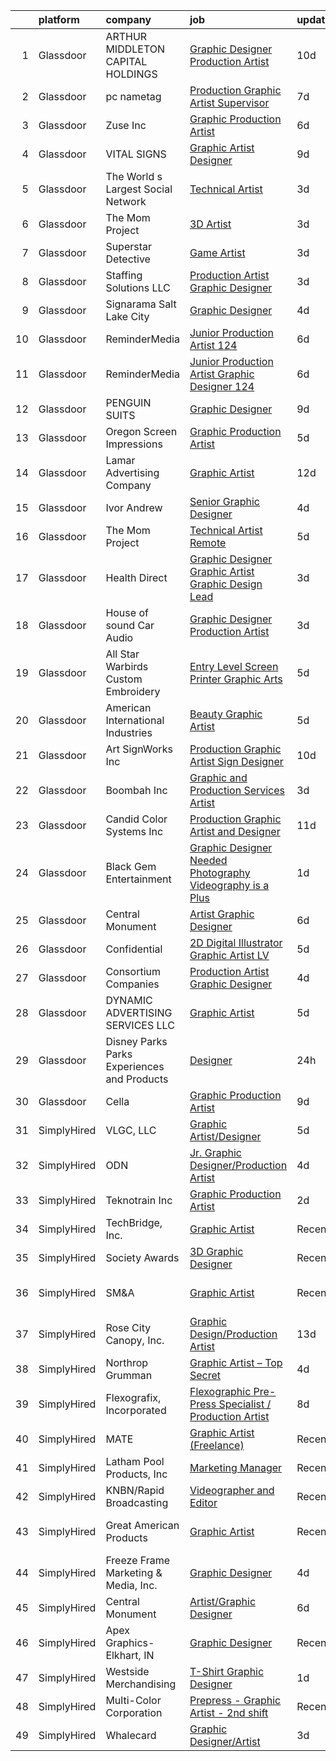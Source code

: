 

|    | platform    | company                                      | job                                                                                                                                                                                                                                                                                                                                                                                                                                                                                                                                                                                                                                                                                                                                                                                                                                                                                                                                                                                                                                                                                                                                                           | update_time   | location                   |
|---:|:------------|:---------------------------------------------|:--------------------------------------------------------------------------------------------------------------------------------------------------------------------------------------------------------------------------------------------------------------------------------------------------------------------------------------------------------------------------------------------------------------------------------------------------------------------------------------------------------------------------------------------------------------------------------------------------------------------------------------------------------------------------------------------------------------------------------------------------------------------------------------------------------------------------------------------------------------------------------------------------------------------------------------------------------------------------------------------------------------------------------------------------------------------------------------------------------------------------------------------------------------|:--------------|:---------------------------|
|  1 | Glassdoor   | ARTHUR MIDDLETON CAPITAL HOLDINGS            | [Graphic Designer Production Artist](https://www.glassdoor.com/partner/jobListing.htm?pos=106&ao=1110586&s=58&guid=000001817fe8a22cbb9832013aa032a1&src=GD_JOB_AD&t=SR&vt=w&ea=1&cs=1_56a73bc7&cb=1655708361674&jobListingId=1007929397902&cpc=320F474EFE2ECF9F&jrtk=3-0-1g5vuh8j7pkrj801-1g5vuh8k337sf000-46132b5546331dec--6NYlbfkN0BeKYWowR6xDAWSmFKekt9Rv7h8CkHORHmwM-J2IiQG6pc8j1NlXU-hATKuRhF_FFX8D9mVOubcUDoAAcwQLOVMt9L79iFrBuem-2q40ayXyUf5AjHKdzPkz4QfOCB5XS5etyzR5Gq3Tz1q8JfprQC5GWrg0F070aPD2eYzmNoo_HeiuzitQ-MLUqsBdeh5XIqSGfWnAnhnqkf8nuBJl5faH9oogAUfIV7mJPG2OdpD9Y5TF290JAR1xBgql5YVlL5A73DHoKBLsMK7t4Xsl8d6XdsZSqKX7mSRHSTMuqYHlBzLS9Lfb8RJNg8-4IpFGXxB8hyi74wiKl22-u1KoAY569uAdjFiWlAuTIsOA3ifZfA_XoJnS-51Vu-ugSR9plfXFN5EHtC0ANPJcKJvNsSdQsrjjlNZQg9-DAJgVmjkmuRnPzhcW4eQjsC5PnDjI7N-a8P9stNBbVXaTWgVQgVF9GtTD8082GFyir1lV0rfj6Mud7xtv5Q8JnyfsUShZhopxJOI0mgDIIsLrogqPS6a)                                                                                                                                                                                                                                                                 | 10d           | North Canton, OH           |
|  2 | Glassdoor   | pc nametag                                   | [Production Graphic Artist Supervisor](https://www.glassdoor.com/partner/jobListing.htm?pos=104&ao=1110586&s=58&guid=000001817fe8a22cbb9832013aa032a1&src=GD_JOB_AD&t=SR&vt=w&ea=1&cs=1_520aea39&cb=1655708361674&jobListingId=1007934080483&cpc=7C8D5D6438C602C2&jrtk=3-0-1g5vuh8j7pkrj801-1g5vuh8k337sf000-3cd3e9a88b037b71--6NYlbfkN0DFd_m-NIxEdI9JF7hdQI8W9oUdxZLpU-FyRCny2N2m2r4NgZBvXEpIcr2CBnrzprmW0Zdn6zi9equiWg2qI_xlNop71XnpmfmQy2OiqOrNJLFOhCkejpbOZ227l1VKBetLbD2vPO5u7JBKIySx15IDV5IJI18aWeg62pMYFtHzzKfE6qOtsYIFBef3ltLwrt1M3mrO9n3g6pbjiMcyturGap9gfU9jMo3RznHSpyuCT3vRFQWgvE-dm_Lj1IkrKhutR5Gs3Fqq4nA5VRnDU8jkLireyzPuOkDAm2ZdzjM8A2CNGMXlJLDnNsBGcZKkY09_VPzJ_89brUwYUs5QiEIc3XowSw8NR4Oes34tZBMHU5_mrwWmpJh0FxLRnlzJRiuzYvV-FX3ktF8G77_WGloQPp-TxwBHhrckmin_XFtX-_bj51momyNaxWrJXasVvdiMQlL3LEenEfIPM0HkJy7YolXt3ECKVlrvhIR4DIzVTLwNU2rREEz9_pvGJ96YoI56r04bqSVjJZ-SNoG2ixBT7AXjl3X5R7s%3D)                                                                                                                                                                                                                                                 | 7d            | Madison, WI                |
|  3 | Glassdoor   | Zuse Inc                                     | [Graphic Production Artist](https://www.glassdoor.com/partner/jobListing.htm?pos=119&ao=1110586&s=58&guid=000001817fe8a22cbb9832013aa032a1&src=GD_JOB_AD&t=SR&vt=w&ea=1&cs=1_8a09d359&cb=1655708361677&jobListingId=1007937048578&cpc=723ADC3DFE402989&jrtk=3-0-1g5vuh8j7pkrj801-1g5vuh8k337sf000-0b8568a07d410f4e--6NYlbfkN0CdqKUP-fRlsGqWrLePJAseM1GGd4tijHt0mx8kQV0ErQUzFHyC0r4-m11VOuI_BDqzYKMAnvvFtF7P60FMTIcrBTp5Sid_2gxOFTkGhARRi657wL31TTlcPRmcXWtGDmgHMrxhKGaSXwy7DABoEpseNU5axQhialBq774lBGR6vchPopwY8gM92qN9zbc8QwTLLWKfcuUgsZ8Yw5po-dSjSbOwoSpaoHpxFWA-Nym6qWzapfNFn7gyWOz-JumSSt4Um_fHbuImTQ-TAsks1TdCvfWFvVeao237eNVYiV5SmAAcVs8JRqpsZZ--hpBpoYU5AVQ_ctcKcQ4y3RWmLn24uEpsuc15HYnpEaI2AaUl_2THfvj47kUKXKwldOTqxBt3pysWXb166hCRaLINX0PdqbIvJBAt0EmwUtigopx6_ITJwcDlufDifLAXIFuzotSoj9ErTaZaD345TImUbxx71j9J4h7Qra_eq5VmbMzbTfIXZPRKZzYeBYh1b1IqwiQ%3D)                                                                                                                                                                                                                                                                                            | 6d            | Branford, CT               |
|  4 | Glassdoor   | VITAL SIGNS                                  | [Graphic Artist Designer](https://www.glassdoor.com/partner/jobListing.htm?pos=107&ao=1110586&s=58&guid=000001817fe8a22cbb9832013aa032a1&src=GD_JOB_AD&t=SR&vt=w&ea=1&cs=1_9a78076d&cb=1655708361674&jobListingId=1007931635733&cpc=E7268B2FBC00329E&jrtk=3-0-1g5vuh8j7pkrj801-1g5vuh8k337sf000-eb5daa6d4d45cef3--6NYlbfkN0Cy2tf1VmDRvqN4EwXAPcn-rG7zrdWAuo1UHeCwXn2_xSXsviebH3oFWzPusjVJZpI0N74tNoxKQ8TcvlKNt43a-E59-sjeZuDQb-7VQAnBR5Ueo4lpZQhyxKVRNlYRKuwH6oSKkey4Qdw2ZsIqBemrT_oxCqjcXEDUireAhPfk69Os-OBwpObWgD7SnmbbZlBoy6z6ZR58CiHSEV9kUT0wZ3LHA_9WOwRYAOTDl3IK1Bk7_ZRJ1torZO_ShX3dwIsmiMfuQdJENXHkhOA4Rtqc9ocjvxNwfjD6w5UQJZmGHO8DcZG6lgddMGmLoabHHCk_A7obmVboJX7GKqIVS-asCWa1YXBWVXujFYtPbgfEhAQF_v9Lm0AGUoAgDu8iruoarqajwNggG3r1zJ91sJG-JxFcakYtU8mYtRWWfQANlLk4J9oXxRtwjj5ceMsmecMa1C_ktHbTUWbcsBALE7KOS7gkX7UMqWScjZew-nDE04pcYSl64AANXjC2zEFTQSKc0qOQbwoh-A%3D%3D)                                                                                                                                                                                                                                                                                | 9d            | Washington, IL             |
|  5 | Glassdoor   | The World s Largest Social Network           | [Technical Artist](https://www.glassdoor.com/partner/jobListing.htm?pos=123&ao=1110586&s=58&guid=000001817fe8a22cbb9832013aa032a1&src=GD_JOB_AD&t=SR&vt=w&cs=1_3e78f2db&cb=1655708361677&jobListingId=1007945470127&cpc=FDA93C03AE7AED37&jrtk=3-0-1g5vuh8j7pkrj801-1g5vuh8k337sf000-de89b06fe75f21ae--6NYlbfkN0DSgjPPcnEdvoK3uuxfISLALE6pB1FR7YSHOr_tSg5_QGIhoz_2VqUepdcKLBLI_zTmP0Cdwc6lpraoh9XYJnd_pt7wUHPw4IIhA9oQdU_zXLzlx3tdAdRRo6J89sBMEaNcmNojZwVeEdaa_PxE2Lf-fVWDI0HmuTZAzzh_-AE30uOx7vD4Xk_oT2p-NegJ-ScevtnFzlsPigJ3rGgY9Iq-w3f5iFp8mor4HjozWMbPVi9FLqZI8F4K7WA1r7XNAFyYzJoZIZOjwVCFvz7T2rhMMkZPR32ugTjGOON_Qpl59SX6Qra6MZ49sNxd57asKfLxJRWuGGB-YVVqIaJH1yuG7g7s6LTTnjlLIMvfIU9RhGoZtQ3wTRVkPr5t4PTJ9RbVMUnIalPAxReRomtlmbk2umqkqDmqrjsA-IVQICwjyErQufnTTx9U6Dle6VI7_UmBPOADttfwwzVskVuusyJ4wNKqiWgtLyfi43An1w_82WNLRKVGcXpS6LwhlviSNgxgUpM5K6fb6yFr9_-WTijd6q_nmNMTX71tsmKoOFpBynIrPNyRJmvnp_CWUnWqAUAQjqs5Yk4l9Q%3D%3D)                                                                                                                                                                                                                            | 3d            | New York, NY               |
|  6 | Glassdoor   | The Mom Project                              | [3D Artist](https://www.glassdoor.com/partner/jobListing.htm?pos=128&ao=1110586&s=58&guid=000001817fe8a22cbb9832013aa032a1&src=GD_JOB_AD&t=SR&vt=w&cs=1_f085335c&cb=1655708361678&jobListingId=1007945278680&cpc=BCC169F53084E245&jrtk=3-0-1g5vuh8j7pkrj801-1g5vuh8k337sf000-b26c7a5e278447e6--6NYlbfkN0BDp_epf89aHDQhKpPegNJQ_ldQpEFZQsM9OcONMGxWx6pU56EKHF58QjVdAUvn2gXPgJYWXDqnl2BOuUic8tsObbMKKONXD97f4I9rdyIX3T5r40TJqoPRbj5bRWvE-fxwSVIoIDPPxq6kTUEsGaFla3pAqk-7-54zP1QLzmohGkGOJYBj6YATCabGDAVk92VUhWLxMmIF9httdeJsak-pzlanIgxZCl6vkRxBVEgpRE9T2rvfZflSdJxXDJz3SMfu41-Lot-fBo53TnKNSiuIYDihXpdVMZ2e98NX6FAt1H2pSyzynITXv2Yiy0YP8lgSvP0LojxLqwUP_PI-adHicrbLfK7qdHh0toK-g9mUo526l8g7eoZQdZkHIKqfleeaLzSrqduM6Mpk5dTPyGgw1aoRg64Tla5E9eqqkDY1bJkw2kdwE72E46gmRyn7xN-493dBEPYLsYMLJluK0BMCyIYkRCtFCgaYOWL-9VXIn2eRMcIHlmRmX6A8qSqbJFF37UPKfd3fH0OiTp8OWLsT-CZV_D3XXdNjjE5DkhINKaIIRgwbODfAjnxBGO9OJlTsUqHibqUOSQ%3D%3D)                                                                                                                                                                                                                                   | 3d            | Burlingame, CA             |
|  7 | Glassdoor   | Superstar Detective                          | [Game Artist](https://www.glassdoor.com/partner/jobListing.htm?pos=122&ao=1110586&s=58&guid=000001817fe8a22cbb9832013aa032a1&src=GD_JOB_AD&t=SR&vt=w&ea=1&cs=1_5e8a1a68&cb=1655708361677&jobListingId=1007944682585&cpc=92BEE8AC7E71C1CB&jrtk=3-0-1g5vuh8j7pkrj801-1g5vuh8k337sf000-482bf43fab29a7fc--6NYlbfkN0BKgzQyzTF1Q9mOsR1amaS-juVGLjHt5Cdom-gEF9y-xS0Vel0hhr33ZJV6nNxKkq2PmOIuS-pK8ka0fTh9wMezGRbusH4_98fNvvTIa-4QEiPbhLnSO5P7MbI20CXsqKyeeUzAbhduVriOk0kkUzdCxBLZ8Vja5evghbCNPpe6-wT2hozyejOVxxkVrvZu5cDc1ATUZjaCuHWIQzlcIwutBBvx0-5S9DZA_KUTJ0X6EVrt2aZlBw7A87Ji4LnAScgPccNSSlZvTxFJyMesMDeGPTI3hESZm8i9FOK0G9dISq2lbXawhS6AhI2zGhgek7NYW7_JNMbygqv8AJFRLoKpsK0e8DxELXt7BuxuQ1J2xiPo_1vAg73beVTmvPs5EAo2PmzyrsnuU6PBKPrXZlmwjKlgM6QpkhERalzqxYFPBHnyGGKu5SzCTdkVb0kx2JFcS8_l34gi1z8uOG5MOUkbR2Eaw8PvCRmNmUqc14gKCUsnWEwT2hUJ)                                                                                                                                                                                                                                                                                                                        | 3d            | Plano, TX                  |
|  8 | Glassdoor   | Staffing Solutions  LLC                      | [Production Artist Graphic Designer](https://www.glassdoor.com/partner/jobListing.htm?pos=130&ao=1110586&s=58&guid=000001817fe8a22cbb9832013aa032a1&src=GD_JOB_AD&t=SR&vt=w&ea=1&cs=1_9863997a&cb=1655708361678&jobListingId=1007945399054&cpc=FD1C1DA32C38CFA7&jrtk=3-0-1g5vuh8j7pkrj801-1g5vuh8k337sf000-7c8b6689af7a62a6--6NYlbfkN0DiIOiP5nNISKLlZG5ULzfowr_R1OMhYBMNGJ1Lem3z8AQbHHlyXZkRKpnXhd53GxI7oE5MhVTWxAtURTQKPRY3NPz0WBTVTzf2LtP5QEao1o8DOwn6bzbQR19fp4iBrJw326o6Vpq77lhhdXBEUrIQpkNcAU7iH3uU0k8roo-BlRpAAwgFKkmqvF30R8fax8P_7k4eFQ6GnB5qHyLcQR9SmgA8kgmnvkMx8xntk5iPtn8jre42lUSnmehR6q5sDpUbkV8qkcGxGi94MtUdXI8J1TwKJ7HDKK8Qn7L3x_8jdrV9rkWfFO6IAI4Ch-4SVV-xp5H8wkFsOSdnaYQCD-mj_7TRCu_K9nE_lOxzYWCkPNhbraMvFxdgd-C6XmlRLP3JBRTMamTmz49VUpWHDH6f7LulJxYi3I9P3sKsRSfgpUw28m_NzVi-sVR6PKpS_VPn8Rj4shhHSXw-4nEFtzUAY6IxHBfAj0ZDxLMkWR0ISlQNhZeU0lN3rPhv7RyV9ZGNOx0tj1-WmA%3D%3D)                                                                                                                                                                                                                                                                     | 3d            | Portland, OR               |
|  9 | Glassdoor   | Signarama Salt Lake City                     | [Graphic Designer](https://www.glassdoor.com/partner/jobListing.htm?pos=115&ao=1110586&s=58&guid=000001817fe8a22cbb9832013aa032a1&src=GD_JOB_AD&t=SR&vt=w&ea=1&cs=1_d002a95d&cb=1655708361676&jobListingId=1007943003103&cpc=76BDADE3D6D9A820&jrtk=3-0-1g5vuh8j7pkrj801-1g5vuh8k337sf000-19706481237924a5--6NYlbfkN0Dx3r3E47sSe5bB3PIy1uzBZvlB7xy2NhfhZMlxQTsxrM9CNnVPR6P6JtBXNbjAjFcYmjflaaTuXWU3zqWuRh0bCTJWlJCYtS_oOOWTHzVtF6rzIX5w7GBlSlNv4s9oRYso8VcMP6C-dDzsVbHpDU0sEBxZeOAYAr-sRdSLbuQ13jjOAjyDjwAw1e5pExvFdZ1yFhaRJ4cttTMXWzpi2H8XNZLVzKp6AkwJa8AszbHjIBAzzdre4o-IOSNHWS4SRRPcsS61hF8Pu99l8WJkzGcR1MOS0R9j2H7X7IMHY-snhzDGHynTTPWATSRn7YbWjzV7QmKGoy9BJQVqzA-b7Dej4doqNqGpjKXMVvafWrl6EBf9UUj6TQrtQtcvJDBfnOXCO-xJ4L2VzXxeIUVXZiUSYWe9WOwJxBZJayII9qXqNqJErOE0hqrLwVfz7e_ervRkZFlWvk4SaXu-5bJGCepeucpXsPB6cNPvEk9GPE27HL3XwPIqWCAzHT11jMZf5ok%3D)                                                                                                                                                                                                                                                                                                     | 4d            | Salt Lake City, UT         |
| 10 | Glassdoor   | ReminderMedia                                | [Junior Production Artist  124 ](https://www.glassdoor.com/partner/jobListing.htm?pos=117&ao=1110586&s=58&guid=000001817fe8a22cbb9832013aa032a1&src=GD_JOB_AD&t=SR&vt=w&ea=1&cs=1_849ba23e&cb=1655708361676&jobListingId=1007936492403&cpc=8795CF9063CD573D&jrtk=3-0-1g5vuh8j7pkrj801-1g5vuh8k337sf000-0012b5df7ed39bb4--6NYlbfkN0BV5xWQvMmIkgUcdRWb7iWRWS4LnwJ0A4ASNg0KGqrukA_POA8ifgoOj7ZHGRdIKnJM5Akv8CTLuQIrRum06uBKlswjOhqa1c9mJzw4LzOSa1r3S1cpGSoDc_WHDcdroqlUswBvzgJJdOMnoId9cEiUbaOfePBgbKLeo8_QViJWtR5p8DB5owR2sxbo8BRg0iBAgYQc_k1lr9Outbam8tn70kwEa3vj7gQmVRwXi5mH8IlZl7h-SZdy6W0E0YHpP0efIyBi2jWu1CljT3seM95whIwhdcWF6a6_XLXkQtE37p_M708rTi8y4mOfjkwk2edfeCvXYYREDMcw08LyqsYBddFVhJiBdHf8G5NVlGUe4N02xPhjlOtOXcqdhX_VwuUvN20iKoyZDnJToi44jpnsRRhMYCqXK78apleaoyg4rWhZ15joabKHL34gn2nxk9Nz2J26PDDG4IsAlNL6251KSe6QV21noRYzx5Y7uR1__ymwiJd_aLqPJQ-7xYHLSpLjBIdczdpI1Q%3D%3D)                                                                                                                                                                                                                                                                         | 6d            | Atlanta, GA                |
| 11 | Glassdoor   | ReminderMedia                                | [Junior Production Artist Graphic Designer  124 ](https://www.glassdoor.com/partner/jobListing.htm?pos=120&ao=1110586&s=58&guid=000001817fe8a22cbb9832013aa032a1&src=GD_JOB_AD&t=SR&vt=w&ea=1&cs=1_377880e9&cb=1655708361677&jobListingId=1007936492396&cpc=8795CF9063CD573D&jrtk=3-0-1g5vuh8j7pkrj801-1g5vuh8k337sf000-569d684d66484897--6NYlbfkN0BV5xWQvMmIkgUcdRWb7iWRWS4LnwJ0A4ASNg0KGqrukA_POA8ifgoOj7ZHGRdIKnJM5Akv8CTLubbgm39frLjI6SW68wxRZ1sDCXhijtVGwGl9pRDfP47KOcAfa8RcWKCvRIKgRXTu8xs--URbPDi6al_OYfeBVj0B8e5CxHkjLpKmqZb1ZIUPCfsKVGg8okDoYbUaZPJorWy1yLjVCTyKE0KzY11gDuOPzLffwEMLexJJzWpYxxJccBlmC3LRbtjT4dCGD6CmLhKxdVUVNHMqMjBd9t9fQ4T7xFdtRs837Za0UcIW0w0ZBgR0yBp0dIyLBk6E6RzZr4i60KOI-6G06EAkwQe_F0-i1kCcVRqjekMnuCAuT9h1vv1oTKKekaX-XBPDvhnRlYf0kopT51aKIRHwTIQAehS_eTcK9B4DAmhMQ87LBk-R1n-5pI0yAj12l7PIeVFCY4LrBZ-338gh8WbRC0QNOQqlUIGtjBoXYVbdx3kl_1TaRpjrAXeRlDS04ZaMPCNqNJtevoJPhFZfLVLZOeInqDc%3D)                                                                                                                                                                                                                                      | 6d            | Dallas, TX                 |
| 12 | Glassdoor   | PENGUIN SUITS                                | [Graphic Designer](https://www.glassdoor.com/partner/jobListing.htm?pos=102&ao=1110586&s=58&guid=000001817fe8a22cbb9832013aa032a1&src=GD_JOB_AD&t=SR&vt=w&ea=1&cs=1_c2b59d75&cb=1655708361674&jobListingId=1007931703718&cpc=095C948B3E31332A&jrtk=3-0-1g5vuh8j7pkrj801-1g5vuh8k337sf000-295706155d071add--6NYlbfkN0CB1tmP7rfbaHtYFmPjg1Xv8BJr6DUbyz0HQmM4H563AjxRjcRiypFG5eHhX0ZPISiHZ9rKFkU_R2012U8F7zarl_g7acRfIj56dqTCgc3rf1xYelSwyDUG7Zu9xpDhlNiONg5rSR_UbOtom-D-1D9vou1FBjNO27Fp_vy5yBZrbTZxP9s40emroRXN3AY1ehfgyvV7633CSQY0GufhFZuMLGPw59CnwDPjV6jawUb5YlIZplIxPLFrPc-nHHeLwLlieWNiCZ681oa-OnEI226nbXorxDagR1XWhqKF8lfd6HYeJ6Fthq_1Kecbnp84EPOuKT8QpxazRCe9KoFjh1DnF_ukW0sVhT7wy6ffTHrdBkZ4I1BN3vUwx_lXJVZajX14M9H33kfQcOBbdTsmr5FugaHQNOkwJwmwJUjddVM5CBJfco5B_8S189qKuhioAPXHAoRbIAfsLH1EF4eH7Q4EQghnVY7KafD0fbzy3fjP-_h4kspjFvu8Bz340PTqe0k%3D)                                                                                                                                                                                                                                                                                                     | 9d            | Boerne, TX                 |
| 13 | Glassdoor   | Oregon Screen Impressions                    | [Graphic Production Artist](https://www.glassdoor.com/partner/jobListing.htm?pos=110&ao=1110586&s=58&guid=000001817fe8a22cbb9832013aa032a1&src=GD_JOB_AD&t=SR&vt=w&ea=1&cs=1_018c5417&cb=1655708361676&jobListingId=1007940214065&cpc=1D891ED3EFC3904E&jrtk=3-0-1g5vuh8j7pkrj801-1g5vuh8k337sf000-830fc6857c9d088c--6NYlbfkN0ATuzukLZvOA7Cxi5gGVTPK8s05ijijAIGQnHXs5Od0X1KBO5MWm9Dwl1UJBbBoVIOq6oCGcbUVRsDkCst2TvpilljQe7F6sa9cDbSh8poFO79uMvKzwzw68I3XCGSYmzV10oKzOHWSth_DEU7Ke55MVV0l7t3VXkd0gbOVpxpheKIhN8tr1O38ghwdR3HE28cvecfUHrkJhsC5EtXmeH975_wWblbHgIeRc3r7jl_M_kl2iGro0g3Azi6cPOKk3F6ZVZx7m-Z3tSNEZ418ed9bqvD2MzuHbWphxHJbVudi6UCdQJXp-hIfHivo5n0-OWmDjPntiTtMXdBjif3GSUPiE706AmtB6Yz5hw0fzH61IHGZG6eV11ZhXgpmmYZtg3yp0ezWd4QAMe9NIx_SwVr8oOtMSdDRH-jGIKRR8PA-_kiDX_Pn7f7nDO757F1rwxjmZPS5sew3G4HQf-R6YxMRjqxawixeM9DZ7TxbMFA-3HlgZg1yGlqIv5ejw2j3uZgXfvSCc7wHWQ%3D%3D)                                                                                                                                                                                                                                                                              | 5d            | Portland, OR               |
| 14 | Glassdoor   | Lamar Advertising Company                    | [Graphic Artist](https://www.glassdoor.com/partner/jobListing.htm?pos=113&ao=1110586&s=58&guid=000001817fe8a22cbb9832013aa032a1&src=GD_JOB_AD&t=SR&vt=w&cs=1_2241e687&cb=1655708361676&jobListingId=1007924659233&cpc=AC285F3A3ECA6BB0&jrtk=3-0-1g5vuh8j7pkrj801-1g5vuh8k337sf000-44c66324984db442--6NYlbfkN0AlSEHhhY1yHAA5lOBSEN9GLwz5jqd79F1Icsf8vBaraa97zJZ7RHCBUyaTjEkg08GOOd8pd2vQ0pvX85HbOWBOUxIBFp5JYdQcTQ9leSjeBdnGoTq6B8tdxFf79CvGi5Bh2MeHDSKuEOl7OCg4xXK5fm_kM9T0flvxHTwLz3VZEv8i8d4vPbqyJSaAe6mPu0G_uGKck5DMEDUc6HNe0D1ypjNUFtjP9s8Yqp-6lvUK6NdVe7GvsJ0AK7ur6rBFC5S71klbuaLEVBaB3o2J3Sca-dsmLzzycGdvnJSeLaut88fndtFuki9Gh4-9U5z7ljeI8jkFsuVyrrWQM251RtulgVA2XygSPT9Ol-hqmtsaRAvX8PY3MsvFzlsRPLxdNgcswJnsNte76lyI-y2MjuImlP4-WKB2vM6mGLV11HhiWMasCUQey0ApevKNk1W0Ey2rqBofF5x0m9uVGaZEBGpedwB5PvbPCLskJVjEerWxaEp8zAbDvONLbzaQIxAg969VraqtHltwBJmETLeXrvWYPyHIGfUvCZ9BWNFOIOgSxdPA0eaEsK1iByo5USECF3-cMZXic8lLG361yvoUA1BQQcuUx27DpTg__SORtWmz0BNV2qnjnHCAn1mQ--8fx3qL_qVHdXfIKh1nnkJy2jokytnxa3w9xYmEnpkLssAJVaDEK6t58Bfjbj-6z8qIb0mzCJZyJUEFl2srtBEmmyv0iaZ1ZR7Rjcc%3D)                                                                            | 12d           | Baton Rouge, LA            |
| 15 | Glassdoor   | Ivor Andrew                                  | [Senior Graphic Designer](https://www.glassdoor.com/partner/jobListing.htm?pos=111&ao=1110586&s=58&guid=000001817fe8a22cbb9832013aa032a1&src=GD_JOB_AD&t=SR&vt=w&ea=1&cs=1_d4d4235b&cb=1655708361676&jobListingId=1007942290238&cpc=33AFB7EF5A21FBC5&jrtk=3-0-1g5vuh8j7pkrj801-1g5vuh8k337sf000-887689adf52fe82a--6NYlbfkN0Cd5ZvLdai7cR0fypH5_WiGezUQesq24dbKuF0ly35ya-DdLtg6_ErMht8dQGTtTAhajMJVVO_LBOtdHuUD-AN8Rfen7NO-pn-G6do0ZgH8a_901_So75q8MisAbTzOvlsucHHs-GKgsKQ6LQnXqJ26zsJ8zkgvbA1c2z7iFNyUswCbV27VZAVMa-vtZ1PkKNqL1MuKf4oKN8DVI-tkFaXk-Jylea1pO1X45Y6UJwgZbXXL0gOMW10lIad20GNSEMbqub2iTyP5gg0EWkzVgC6MFz2KZDo9v3mBkbdXrdEv5CpBW5MkZBhImuQ5ne9ubPYvsqieD4Fi21chzQPZ7RdhYC_7YSjQTIEX-JIRkCo4oGT3yLNkx6FHXYSzjtLxArNP8HWwYryTIGoEHP43TxSFk7DgR7QYKxX6JaNhql70FR6D9AhB-zMToSurWIIJzqBeduc5tOLckF0ejBskPC8sbF8z5UqgpmBjKi5ggtldZLbVnAVJ0mP8enzzdGNVss7qsa28gQDgRA%3D%3D)                                                                                                                                                                                                                                                                                | 4d            | Wheaton, IL                |
| 16 | Glassdoor   | The Mom Project                              | [Technical Artist  Remote ](https://www.glassdoor.com/partner/jobListing.htm?pos=124&ao=1110586&s=58&guid=000001817fe8a22cbb9832013aa032a1&src=GD_JOB_AD&t=SR&vt=w&cs=1_edaa4360&cb=1655708361677&jobListingId=1007939939925&cpc=C63BD00756FD6F58&jrtk=3-0-1g5vuh8j7pkrj801-1g5vuh8k337sf000-264f9011810ab4a3--6NYlbfkN0BDp_epf89aHDQhKpPegNJQ_ldQpEFZQsM9OcONMGxWx6pU56EKHF58QjVdAUvn2gX31HUntCyLUwzir2_2qLQKiwc4zqgc0EcGzWlJtEFabSJje5p3zQNcGS6mmu-hK71c0amOsooqt9D74xqUp2Fe1oOyI1RWtfFw9BBSi2GEBaE6UlKZT1OWJEzUiWGsGr4kReJqzJKlGi9KpO92DrBst2mthYc-W4Yjm5PrQYwZW46hMIpvFO4_h879SNtfG6vcXiKJ47i22JKKcLBlaaoV-5VsPkXzTMjmWQG1eZ4rvQP_6SjPiHO9SYiH0A3D4IeHFptOaKmR37Bd4EDYFf16IpIoM1mNLzZ-NtXGDpCc64hxLZPopDRnqFlb0Bp-w6ck4icunyeTXelP7-ML8EIpyTzKc_t9X1VcK5-IcU2lQA4YdHPOYd12mMBbJZ0pHkfTw_KQTsTT2yFv9sjzDTZ0xKRFz4Q_m7NhcPbWwGowlxRGaue9IMISXlZ0QR8cuEDN-OfHXhwygEglRLqJirPeiTfYnt_Zoe9ZPq72zKgC4t-klUVm0Zrfxn_QSVualH2WS1CCVEMhJA%3D%3D)                                                                                                                                                                                                                   | 5d            | Bell, CA                   |
| 17 | Glassdoor   | Health Direct                                | [Graphic Designer   Graphic Artist   Graphic Design Lead](https://www.glassdoor.com/partner/jobListing.htm?pos=121&ao=1110586&s=58&guid=000001817fe8a22cbb9832013aa032a1&src=GD_JOB_AD&t=SR&vt=w&ea=1&cs=1_13183e76&cb=1655708361677&jobListingId=1007944878360&cpc=036CEF58F9688075&jrtk=3-0-1g5vuh8j7pkrj801-1g5vuh8k337sf000-d27ebf69fdeb7720--6NYlbfkN0B5WMGpYivpCySX_CEk09V-PgENLYpWnd85g7YZiaO8UFs8DyxaSnqivcIxVQ0xQBi18OTUQcPfEWutgAKQmC_8KExLzevGt_yoEZHnXneBlyW92GRrOBal_spdto7oGslvkvceU3SFRaTg41g7UE6dXyK57GvcHXJ4XA3y9mtrFHZhoGIn3K3qy1OJDLVOkTaZQNh-sAq_yrKcQveZPr-vjGi3TGOgmVhCW5FsIDoRbZPtI4HTGiWz73rE4g8Jb1ri2VFeHv9s_Niw5fLfYi1rVSPteF1oTPbkNifVbOrplyFYp7LRVUKF4NGfG8c5_2RreCzpuAWEjHi3EbW2MEQKzFTgBwKyBhku7gkSOi0VRulU27HIqHcjbSjodVQDrN_HQuzx-EAh7tW7_ET6ZjelVeQ2RGrz3va4HoChHrqyYBNVQyOkr0lB0gCyvWd2TJE5BIRiu8fWFvILo2SbUhzKcsHaDwe00ufTuKXNhoFv9iEPmdMwAiU1gO3WXh7NVEFaOiwh0ciQE6C1pbDBREa--17sVjnU6JKRxp24Br-AOg%3D%3D)                                                                                                                                                                                                                | 3d            | Allentown, PA              |
| 18 | Glassdoor   | House of sound Car Audio                     | [Graphic Designer Production Artist](https://www.glassdoor.com/partner/jobListing.htm?pos=109&ao=1110586&s=58&guid=000001817fe8a22cbb9832013aa032a1&src=GD_JOB_AD&t=SR&vt=w&ea=1&cs=1_08fa179c&cb=1655708361675&jobListingId=1007945365513&cpc=663B5FE45D73772E&jrtk=3-0-1g5vuh8j7pkrj801-1g5vuh8k337sf000-f53c92ecf7321bcd--6NYlbfkN0CzcDFs8cjNZITHzPaspPYUdxCTppyanGLeq-qEeiOFH5LHG5fJtyY_Z60xetXUmzhFSJq9XRukMQ2MlirTA0TYfbYRVr6yhAnm9BP_UmcLUD8cIFgeT__W1_n6p8KBJmE1hC36HuCzelT27DL3aDvpuKyr2yWrWUEBOMVIfKzbFFpTxH8dl5--DGKKqEf4d8D7_W9IY2M8WK6ji-YKRe0fwJpIKdSRcnPfRHAXlsZyfADsf8nniQxPn9VbvfzxuFP0P3HzNAQLmr-8XWH0wttNeBP-msCQDEnuIj2t5jPti3MdJoAHQHEOIe8f1EzrOtEkELQbG_MqHAU3LadgCfyzL-U5KBBSCmpVoaCwolRe8tA_6kGs6hF6OlFROnA00qHBICeAWMM4fyaVSaCtHDlh3jCwV1tEY4B55mBcLJxHq7whAvtmBayIT6ze45vPgcK12vTyUmvvApyNRoUMexpFBgNe2-dmaOUW8ydr2z1Z2tWzP5WaJD_Bk3a2bhtrgc4JdJBC8kTUIw%3D%3D)                                                                                                                                                                                                                                                                     | 3d            | Phoenix, AZ                |
| 19 | Glassdoor   | All Star Warbirds Custom Embroidery          | [Entry Level Screen Printer Graphic Arts](https://www.glassdoor.com/partner/jobListing.htm?pos=114&ao=1110586&s=58&guid=000001817fe8a22cbb9832013aa032a1&src=GD_JOB_AD&t=SR&vt=w&ea=1&cs=1_73494af0&cb=1655708361676&jobListingId=1007939203046&cpc=D24EE3D704DEE7AC&jrtk=3-0-1g5vuh8j7pkrj801-1g5vuh8k337sf000-3fb72d3c16f1c0f8--6NYlbfkN0DdNONLqhA8z6QrX6vw37qu8cGScUjPKwqVQr3YAsb4-4WTJI3A_wgZXd1grDrv9IwrNlD1zGlEWs0rjVfjQa-qdWc1a67WkR_Gg2AvWZ6XZ1URl100-OUa7EcggSLjj6ITpv5d5BuyEJ84ROBdW015tNtCEoER1btk_Gmq3ZYhrp6xnHbvfjk83IYjH8FBKaUAIPARNtxepaKvxpmBl0STh9mumiLm_VGhatdYZjsyFmrYkQJ3I9lFu-Nxy_Ou58WjC3kdvU1-6h0Tamr93SnFKTwXH5fnz2WJtXQ-Vb3JptDCYakHBgpxUedfiZ7LyzllI460ItnjT0lxpo4A3c3_Trsr8U1MOTm-OWEvzYFoPDpgmn169rFuZs3dkyH-Ak0rSYQhVDO6nraVzq4vrpbPGgWZcZFcMJioJd2MgcpKeljUP5djBG4hGi7vtz-e8iT51-A4h87dDY2Oms6iSLflAVpPbfXnuGDpk8PeypocTsbQ9j0Wqvc4am_aj9IvTU3FywcHFa9ik2DPbqpySrXJ8_U8M3JWPTU%3D)                                                                                                                                                                                                                                              | 5d            | Princeton, MN              |
| 20 | Glassdoor   | American International Industries            | [Beauty Graphic Artist](https://www.glassdoor.com/partner/jobListing.htm?pos=108&ao=1110586&s=58&guid=000001817fe8a22cbb9832013aa032a1&src=GD_JOB_AD&t=SR&vt=w&ea=1&cs=1_c222c5f2&cb=1655708361675&jobListingId=1007939748868&cpc=64DC0C913FDBAADD&jrtk=3-0-1g5vuh8j7pkrj801-1g5vuh8k337sf000-82d3e9b69087d9e6--6NYlbfkN0CA4lzSADml1fCOcn9KQaJb6CAt41LZ-sJvErFICtx4dd-aACNVPA2u6DVI7pVvOcwNbt8OkKTwoueBNchQuNTvR7QwySPnFmfeuiSKMzOhg9p3zRu5lP8z-_IBC5tCZO8xs2K3_AnrhtjubXxleG2gm-OrdHGfnorqYcbKJCWSnYpQpSX_jXrJVj2pd4Nz5ojl2C-LPeemBMLGhGFspCQsLxBax23j657RT5ZwBOb5WuhgRO2uz92K2zINBl3bNZNa0lOXIGV259oTKRUkmk8fedOtFtYZbU5-hyNK-jXP4VSyT_VtFfoRggt0wUrpo42CfbcvELQBNsLTh_4AYE5fEI3O-nXJ6_Z9ahzRSif1TzLdeHRMpxL1KOE40EzSsjuhdneahP9ewYwGQvbeb5pluMBU0NeIwgA8V2EFfKI2RY0Ls5mYD-h5MEOKS8El31PfTwx7Iwjd1Tvxf6um8wTpsY79p4fsJyLZ-QYoqkUjsXXc0VrQxa6-axa94TDFEZ0jmyLMaBZjtc0hDgFc2Zrq)                                                                                                                                                                                                                                                                              | 5d            | Los Angeles, CA            |
| 21 | Glassdoor   | Art SignWorks  Inc                           | [Production Graphic Artist   Sign Designer](https://www.glassdoor.com/partner/jobListing.htm?pos=127&ao=1110586&s=58&guid=000001817fe8a22cbb9832013aa032a1&src=GD_JOB_AD&t=SR&vt=w&ea=1&cs=1_115c15d2&cb=1655708361678&jobListingId=1007929169706&cpc=C891152315FA1AD8&jrtk=3-0-1g5vuh8j7pkrj801-1g5vuh8k337sf000-e202145e076185ad--6NYlbfkN0AzmGqbHFMXA3onRx5_VNejYs3xAyWBKLNMrF3tCxJHb5nRTkBL3goDGu_9vXBsugo-XOv3_3xu_V2_CS_Nfsq7iP5PIKioALeK-hM0zoIzD8SfPL4cQQ-Idcm70KBXhxyJOrjQZH9MkeadTt0n8a7ceqqd_yrgHpLMSCboDdbO9gF0xQ4V9rw5UCabeY5A9wjrnN-Id8wYXxZPYf7MR8aFKfJuElErO4PubXETvMNA7e58crvEW9S_JqvKWi0WIN3sUBWKYCcOn4R6Ngxaf_oPoHbPdS5fkAVBRSwv-e0v6Y1u-JPSacQlVQehTxrwKDiF8Qnm3gl2ELChzv_pWXM-tMJ7MHfmJOUHu2e1w67ArkfVGNtwh9dBv3sCXTEUYwqcGKPtpZJ_EuOsdrmEK85D3FvwK7RXzScL1J0DMuVQRtN5lJdV_1Efqe4lbS2xllD_O88typYTqAQWbQPqdF47QpRxrlUiCQi2ZOAugTZ-I-HsMuvgXUW_6_ZvuRG9cVBPt-kVEfWsbh0VanMOUPqq)                                                                                                                                                                                                                                                          | 10d           | Perris, CA                 |
| 22 | Glassdoor   | Boombah Inc                                  | [Graphic and Production Services Artist](https://www.glassdoor.com/partner/jobListing.htm?pos=105&ao=1110586&s=58&guid=000001817fe8a22cbb9832013aa032a1&src=GD_JOB_AD&t=SR&vt=w&ea=1&cs=1_23a93cf0&cb=1655708361674&jobListingId=1007944616728&cpc=FD68938D22ED3258&jrtk=3-0-1g5vuh8j7pkrj801-1g5vuh8k337sf000-56833c0259884308--6NYlbfkN0DJNLXyEufzrLCsB8lPQojKdWCr81fqwHa7KLr3m6OgMurzeEHMPoDe24HG5-gAgf2xa39yPDRhT4m2J93iDUlSWSZ66DwoOZeHxGjCimDGgMRokuGmdpTU4e_7ArilCwvPyHsbLl4_QTYf34Yu9d9JRhooci7LxjBBWI3yskrKJX08BwYgyo4GEAzD5QazB9taLODvgoUtgY_FI_20JJa6qEFyA9fTC7-As9QSblKserLW5DU0EHILBbGolFzA_wKb53YEJxZ-X6HNjbNYjmgowqc_N2JY_wmHhFwmDsXFGpLCPTXoZsXaXJhaATXnQoe1k8oqCpoFf6w4l_XnHdMF2O_J68Vjij2m33ayJaQ4sf0v4YBQ-YPkRZB0TGenJrxAtW352DvoDey0S2uDEZJ0chiEEBIi0Rlpze09hdSne_tTC01diUfE8zHIU6Akd8IVVu77EpwAoZ982CEDcmDj7FbFpBa4Nk1bpCb7eaXhIazj54GV4jQvS3UQ24Ke1FXJyzzKIqgJYA%3D%3D)                                                                                                                                                                                                                                                                 | 3d            | Yorkville, IL              |
| 23 | Glassdoor   | Candid Color Systems  Inc                    | [Production Graphic Artist and Designer](https://www.glassdoor.com/partner/jobListing.htm?pos=101&ao=1110586&s=58&guid=000001817fe8a22cbb9832013aa032a1&src=GD_JOB_AD&t=SR&vt=w&ea=1&cs=1_fe741f91&cb=1655708361674&jobListingId=1007925921140&cpc=2EAA0AECA95FC57E&jrtk=3-0-1g5vuh8j7pkrj801-1g5vuh8k337sf000-eebb44c6a6ad39f8--6NYlbfkN0AS3oPsAAmCngCu4U51_2RxXyfS7TdWOFtWPOafNW52I29jAwwM9Lp-b3skFPwsjQsXxlUVhbnWmWebBisx7YAM3FrMfHuBjG7j_uAZNJg1Huo9gf7eVR_bWue0TQEU3EJU-JQgk-Yw5eAo4n3MKRXpZq1h-0LY6SF_ROLEAMBh8q3kWRLcfDpvHu8usghi9zRUqu0pt82apAI1378gNjoITY3s2aB_QEYOO-YrAanB3jSQcfUkpeibJ8UqNNNbBuZQe09mLUViiapOCsCZcM7bN_KAZaMO5910JKGcqZqrDQ2_DC32Fy1hnfqT4MampI8SqxZwTGqL5kADl1qQ1FULRxERYkraFhYSvBFmthEC97iPZqoB4DHDauC73NN1Bks3RyJuBm9fchov5G-l9dBrRVKXc2TJapQcwK214j5H6woEkIV2CEd-Mk38IRCZG9rNy0izdioQ3cVGrDLU5VXWLFZ-CXplLsCkJRuxsnAkhRwdieN5LtRgsu8VbFTTwQHToEXKiKvjI3FM_lI7NnpVJ7-TpZldP50%3D)                                                                                                                                                                                                                                               | 11d           | Oklahoma City, OK          |
| 24 | Glassdoor   | Black Gem Entertainment                      | [Graphic Designer Needed  Photography   Videography is a Plus ](https://www.glassdoor.com/partner/jobListing.htm?pos=116&ao=1110586&s=58&guid=000001817fe8a22cbb9832013aa032a1&src=GD_JOB_AD&t=SR&vt=w&ea=1&cs=1_8c9eff0a&cb=1655708361676&jobListingId=1007948952150&cpc=020BE1DDE5A95971&jrtk=3-0-1g5vuh8j7pkrj801-1g5vuh8k337sf000-6dd80e5c23ad509b--6NYlbfkN0BTy4Vq3kUv-8E8fBOrhZt-7WJQYqv7u2ur6JnxlE7nq8o-KOwVTrpWhbXu6xinXt6XahAcgp5ZIuk-yrWt_TKUF1khFfFQRZXB6rWQDkupAdzvJYTYHn297T3xJHhiV2OTyJJONzl9ypKJCGSc7NIfZGM50ZgVjwFU3Syu7VAeUICIOEuqa3Gkoo1gFu9NLSJruGeF50YvN-FJFz5qJcH0jBvfCnxWrYOWWB5l2dLAh49FvHnIff-k_wjVzYGlBINFLBxWbCsRelv3uUbKdfkAH1v9MsXv5ortsuEG8d081VNE-4m2HEqsw-7jsMjwomoitFk5zBNhOpUdqsYqe-s6bpLHYVeKQHbFTl3rMNzVSAXGM_R7y65NvEYhhW8EZCrhb8KI7ylunYTjC0bFJW5HpS4JWcTwapb4CvoOIZCNWQEaeyTnrE_eyW2uBEDTvYOgHd15UGHqAFcBeSb0mGdg-TnOMoYlndCca-ORE5oQwaPQ7sg4VGj_MoBIb9bXVmENTKKqAfGhLg%3D%3D)                                                                                                                                                                                                                                          | 1d            | Augusta, GA                |
| 25 | Glassdoor   | Central Monument                             | [Artist Graphic Designer](https://www.glassdoor.com/partner/jobListing.htm?pos=103&ao=1110586&s=58&guid=000001817fe8a22cbb9832013aa032a1&src=GD_JOB_AD&t=SR&vt=w&ea=1&cs=1_9021faa2&cb=1655708361674&jobListingId=1007936107765&cpc=8D2B7435C06A1689&jrtk=3-0-1g5vuh8j7pkrj801-1g5vuh8k337sf000-5da20da16aa74c3f--6NYlbfkN0AY4guaBc_odNxnJHTncvfwFu86WvDwtbc_K-gSZc1x5JfFjz3bTmW4o4wuodptE9AiFRYwzxa9T-Fgp8lpccgMMS4Ssqkvs1X574bZ49JeTqRo5DA3ESFMEq4-D53t_atFvmDczupKtJsmah0euTcNdi0zYcRu8HkvZyBQgBRF_-Us4R2cM6as71akGI7xd6Ht61cu6g69pftvgcpn_s6Q6l_NffF0t7gu8quYo6oUeOKSqEe9tENuLDDQjhCIzMaUHXX7RTIHf3tPi-jhFZbSYoDGatdA6OYmqu2lvVbiQ_lcmvIHpAx8vpIAtK7_NPPfnNpSPX3mdwGTuMqQ1p6Fk877IfQMZdVrj5wdtRz79FNbt72oKe9VHc3WkElHxNShSZ9-Ayt1ab1S8btsb-O7WABgHCyzvWHgaI622Ji862KfPeTLk70CFTLIrGbbpbhWckDOg6NcI5epcZMoj4Mwqh06kBT7jE3RWfO37wtarhqcKd1Qg9wGnv1IBz9jKMEqXCWeWnoUjA%3D%3D)                                                                                                                                                                                                                                                                                | 6d            | Keithville, LA             |
| 26 | Glassdoor   | Confidential                                 | [2D Digital Illustrator   Graphic Artist LV](https://www.glassdoor.com/partner/jobListing.htm?pos=129&ao=1110586&s=58&guid=000001817fe8a22cbb9832013aa032a1&src=GD_JOB_AD&t=SR&vt=w&ea=1&cs=1_403166f7&cb=1655708361678&jobListingId=1007939325054&cpc=2CAED5C921A5F994&jrtk=3-0-1g5vuh8j7pkrj801-1g5vuh8k337sf000-6c8333241b40ab11--6NYlbfkN0BF_tZk7gqx9EOCqRyLAxA1Psn4F8B2r8pllNPvPKbOdYkEBW-xvYsMu1tHTFl_vmuqxnDMnfe2StXOwdK4NJg7tIPAbnkF9hWPQ38dusuwYqTsgAZ_i0xnhGd60rIH8gDg7_PenT4jGJYj8YQHW9oHcjcwEyWhqoHgBuBbeQexR64-S-LHU9MwzRoQHOiecyLqa1tLTLN4azly78boa6C259TB_3sc3bMmueA06qBSpZCRC--1Ll1Js2JHxujo7NWPl8xRmx56xOJiDNDKiemdDEVI0XtspGTGI95DwIDvmzRikyFW6xWmKQ1FT-0v1y5p7zhB1kYs-rZrNZmXCBM-mRuTBjH3hUxmAOypnK2cGQnN1RXo4S2aYHhM4saUB8spEmpEZQ6coyCDYrqa2Jsyjyu6BMYb4xnMl5y-N-lyCTQSTpkpFCwNZkWWMuTzXxi-PVCk4vdN9rgQESjmSMqaK1rp1vsq_LyCOT15kfuB1ZLNaVd8BZ23oDqGE6jNVGs%3D)                                                                                                                                                                                                                                                                           | 5d            | Las Vegas, NV              |
| 27 | Glassdoor   | Consortium Companies                         | [Production Artist Graphic Designer](https://www.glassdoor.com/partner/jobListing.htm?pos=118&ao=1110586&s=58&guid=000001817fe8a22cbb9832013aa032a1&src=GD_JOB_AD&t=SR&vt=w&ea=1&cs=1_a5c7c83b&cb=1655708361677&jobListingId=1007942214318&cpc=8A48E7D5890B96AC&jrtk=3-0-1g5vuh8j7pkrj801-1g5vuh8k337sf000-506a67244119922f--6NYlbfkN0D0u30uyU8UrH4N9UrvrkCCL8gZ34FroEwKSLxsKYSRWhM0uspWp6bixdnVSac31qPHouqcQZAjLoKQAKuJn6NKG0lRcy34BoTaQO1cIPW6mddGzyGwT-PUXHSbl7uMSkerGmJWdUp2a-ndFkl3z8dGZMNZAt4aHXtX3ELPSYpTBQsootWgPrgr59JMiN8MFJCjawQZYIGZPUQnc0jF9n_lgwtGdsu8PnKt-hgtynjwXkFa9z66a_xX5h6_YxiuQPeHO4qafnx405FWZCfSLDf6O3ke3cF_Ugy33T049D0tMTySkbtI1IxTds-TU4f4I8w5CI6GP6aIfK6BrmAgVTWEoootqbzXHpreqI3tu5GSv3pFKSE-JY3oxSxJvoD9a3Skh4ac-HNCeeeb-uJawqokNOxzIOJTbl6S6LqJTnk5s4EDh0RZ03XQqqvHglB3kTsBX3L5GMgJUpxz5ZEzrGEhblw7oPikIfJh77UQQTGpO5nTzQoppykV9KVwVbDMu9VCfz03KtVC1xdFUTDZmm6P)                                                                                                                                                                                                                                                                 | 4d            | Edison, NJ                 |
| 28 | Glassdoor   | DYNAMIC ADVERTISING SERVICES  LLC            | [Graphic Artist](https://www.glassdoor.com/partner/jobListing.htm?pos=112&ao=1110586&s=58&guid=000001817fe8a22cbb9832013aa032a1&src=GD_JOB_AD&t=SR&vt=w&ea=1&cs=1_8defac1a&cb=1655708361676&jobListingId=1007939781646&cpc=8AC01DCC8FF2DC38&jrtk=3-0-1g5vuh8j7pkrj801-1g5vuh8k337sf000-f873e6c0daefa6f0--6NYlbfkN0DdLn5tXN_RiyJSiFodarGZFJKa8s6F6AK0THPBWp05McNH5sQAMcv2-Y0dXIshIGlLRyA7qAWkD1Y0CgAQ4NBbz0y06c38D-8v4qHYHv47dK6lJKrcvqh9syE7v5_dDtWIIseAZFbpjVKg1WRHFEzxVGuOL8ypitP5NeplAybgj8ErghnJudI2BwAiKNmoeaTigXoka4PhcsxBuyCxzhcvo2-CAod4GglyZ-scnWO6Uotpc-3_dYOYRaGKzvWH1ceB9R6RIyOsSlmRfq9MH7JjIareyqF3aopoE1VGxdHqX-bDqjsZ4awOW5NSMQkTTNy4u8GC9uaUoY1U5EorUOicbRqec8L8wxptjWmE_NFl-Z9IOUjUinDXb0r71M8MdUoxEu1Ior0FIMPL_fdOldigjvylbatDVDstepI10hgsI00D4G7_y6n3ZmXk8d0FXkE0YHz-miUyZc183F9jE6CvfE1gSh4jwnXnSptxqhJFC0L8yd2LNjvEQaJ-4_6VNPI%3D)                                                                                                                                                                                                                                                                                                       | 5d            | Wilkes-Barre, PA           |
| 29 | Glassdoor   | Disney Parks Parks  Experiences and Products | [Designer](https://www.glassdoor.com/partner/jobListing.htm?pos=126&ao=1110586&s=58&guid=000001817fe8a22cbb9832013aa032a1&src=GD_JOB_AD&t=SR&vt=w&cs=1_8c2511b3&cb=1655708361677&jobListingId=1007950219661&cpc=32EE424DE2B657EB&jrtk=3-0-1g5vuh8j7pkrj801-1g5vuh8k337sf000-e5c9e9001f0e28a5--6NYlbfkN0DAFTyt7pbDCC2JPO79CSdi1dIb81yjczP5qsKcZIxgiRd1qisRd4re16D_VG3-wzX6pL1VocMaTUCrY9DwXqF8SvqMzjuLF0zhsMtEOsiQ7vYcTGr3iP7JfU31XjCE8eqq3fDFnOnA7Po9WSU-yYzy9Vy_tR0uvcSELcI6jW4iq3xeOidBStHPEg__w04WQ4LM9A1mkP42-WDhA87dJMmQWbXB_s2QpMstc_NjPBRT0swo9C4kMoqkBqibu85u3Km_pDbCb0i-26uZi4wvkAbd6g_PgUjqg2QkMDEjCqt0GmUl4jLGwNWia5NJmyaNaKZwuJglGiMN-vASPQxA85wk0uY_QvYIkNjMt4RVMC1AOhKH982urdkk0IFfLxSkTFmasZHRPiietE2_svWiXT-zbg_MRPMElBtap9xU4MSmVb74emKrnJQHg4o0T0RRfGruulk0m43ynQ%3D%3D)                                                                                                                                                                                                                                                                                                                                                                    | 24h           | Franklinton, NC            |
| 30 | Glassdoor   | Cella                                        | [Graphic Production Artist](https://www.glassdoor.com/partner/jobListing.htm?pos=125&ao=1110586&s=58&guid=000001817fe8a22cbb9832013aa032a1&src=GD_JOB_AD&t=SR&vt=w&cs=1_3885332c&cb=1655708361677&jobListingId=1007932315627&cpc=F41FEAB56D215062&jrtk=3-0-1g5vuh8j7pkrj801-1g5vuh8k337sf000-6202c8b271c17ca2--6NYlbfkN0ABL5jwqrJX8j4-zsE1pdctockIOMh3bUiDojLxDHSgfnyfdrl215GIT9Vdrv6w9UkLBxcaE8Lyrqld7MPXxbQzdbPet9_0FrgOBjWN1jMvIPWjv-EUsV1Qn2EyidLKxU9f6vuwA6RS4W5CG5W47Y15Bsdk8mbn_vr1caTtfaw9egg3nvoRHuJTocVCUITHVR4rmEYqCb8kxlkVvrzQYI5qlacXCm4C8yiEYBFBraOV5krCEZmv8dQyYIt5UmLgpzgqB0XRjrPfYB2FKYhchrbE9FcKlFVhn7NGeaUNyoPCdPfaVM0gO6aalh7LL3uanlrdBtieCMB9YUFYzQZk2ffJCb39-Bkl2KkC54yqOsNpkH88qv_kjMayTgRTJWYPYhpOFuMwf_WdgAg_i7dTbLXfrzjd_c_QI9_MjhUCoUzcwGxDoJQ-iGr91bYkzXtA3pODN5qd5yYcWh5QwOq2hBs0cw3p04z8vcO02P9Dm8pPbSY-woKz0hJKIPTMn6D2CwN_jqo7BrFZYdM6HaGMqr4OiQ7ni-cg2o3CFTFst-lcAf211JrUwbQsiXNRmjGWL08y5hDrTYS4hNwK-UqhJYk2MkoDfu5EgbSOm6CWN8MZBEfDrLAi3zdEh4ZqVZUa_QzI6NVox6DE_z3fbCGw1fBGlGPqR5geHZZS3Wc0SDFoIL91pHsRMD3GDocCJcl1dROmRMSBSk-y78QqdEUcY_iWQC-zO3eWTIioc38IJV7x7Joa2j4HjrE5jFC-Cubw1qGTi4fLHAo309Vt7vokrV4EiuB1VyT3dFI%3D) | 9d            | Sunnyvale, CA              |
| 31 | SimplyHired | VLGC, LLC                                    | [Graphic Artist/Designer](https://www.simplyhired.com/job/P8jJdB47wfzqKBDSKWTeZlv1OOgu8BUGggf2TI_Jf5pTDOBKw0UeIw?q=graphic+artist)                                                                                                                                                                                                                                                                                                                                                                                                                                                                                                                                                                                                                                                                                                                                                                                                                                                                                                                                                                                                                            | 5d            | Remote                     |
| 32 | SimplyHired | ODN                                          | [Jr. Graphic Designer/Production Artist](https://www.simplyhired.com/job/f7lRzz0TdvFfQcTSV1rpK65UR13u4SgH5ZZmVLL5_vU4j5fLe_rNyQ?q=graphic+artist)                                                                                                                                                                                                                                                                                                                                                                                                                                                                                                                                                                                                                                                                                                                                                                                                                                                                                                                                                                                                             | 4d            | United States              |
| 33 | SimplyHired | Teknotrain Inc                               | [Graphic Production Artist](https://www.simplyhired.com/job/XHT73fEPnM3TP-7hEVC461K4Ay9Xtq0uO8ftbb1BMwvccj5nl0w2Dg?q=graphic+artist)                                                                                                                                                                                                                                                                                                                                                                                                                                                                                                                                                                                                                                                                                                                                                                                                                                                                                                                                                                                                                          | 2d            | Remote                     |
| 34 | SimplyHired | TechBridge, Inc.                             | [Graphic Artist](https://www.simplyhired.com/job/JP7WL9679RUgE2XfaPTg_t82YTCqJ35UjVA55Q5kbBxpAvmuJkWp4A?q=graphic+artist)                                                                                                                                                                                                                                                                                                                                                                                                                                                                                                                                                                                                                                                                                                                                                                                                                                                                                                                                                                                                                                     | Recently      | Remote                     |
| 35 | SimplyHired | Society Awards                               | [3D Graphic Designer](https://www.simplyhired.com/job/pFkVD2r1BQA7ufdbrDdiCOLK168i6YIejHTOTW07_ukWKw0RH7Gi8Q?q=graphic+artist)                                                                                                                                                                                                                                                                                                                                                                                                                                                                                                                                                                                                                                                                                                                                                                                                                                                                                                                                                                                                                                | Recently      | Charlotte, NC              |
| 36 | SimplyHired | SM&A                                         | [Graphic Artist](https://www.simplyhired.com/job/drsdry12tMjQVs2SfFbBT8B0bDh2C5WD0NA8-ZKI5zI8nc43F8P5Kg?q=graphic+artist)                                                                                                                                                                                                                                                                                                                                                                                                                                                                                                                                                                                                                                                                                                                                                                                                                                                                                                                                                                                                                                     | Recently      | San Diego, CA +4 locations |
| 37 | SimplyHired | Rose City Canopy, Inc.                       | [Graphic Design/Production Artist](https://www.simplyhired.com/job/hV5qVJnCF9RK9OjzWC-ZIoFOX-jve56qn896ibfFSLPkyJuQBUQUyQ?q=graphic+artist)                                                                                                                                                                                                                                                                                                                                                                                                                                                                                                                                                                                                                                                                                                                                                                                                                                                                                                                                                                                                                   | 13d           | Eagle Bend, MN             |
| 38 | SimplyHired | Northrop Grumman                             | [Graphic Artist – Top Secret](https://www.simplyhired.com/job/S_8XDTjVly35m3eW5oATgom-a2-XKPnIzZOvsIf8z-tMl8thu9tI9Q?q=graphic+artist)                                                                                                                                                                                                                                                                                                                                                                                                                                                                                                                                                                                                                                                                                                                                                                                                                                                                                                                                                                                                                        | 4d            | Beale AFB, CA              |
| 39 | SimplyHired | Flexografix, Incorporated                    | [Flexographic Pre-Press Specialist / Production Artist](https://www.simplyhired.com/job/l-OmMpD7S8-SMF0eONCE6dfTQONJNJLoCE4PhiBrjLt9a3yDu6TgcQ?q=graphic+artist)                                                                                                                                                                                                                                                                                                                                                                                                                                                                                                                                                                                                                                                                                                                                                                                                                                                                                                                                                                                              | 8d            | Carol Stream, IL           |
| 40 | SimplyHired | MATE                                         | [Graphic Artist (Freelance)](https://www.simplyhired.com/job/0DJnr7H5QPjP6G292Zv43b_Hvi4yNpIFWqN_YMlrhz_btdjNhXFehQ?q=graphic+artist)                                                                                                                                                                                                                                                                                                                                                                                                                                                                                                                                                                                                                                                                                                                                                                                                                                                                                                                                                                                                                         | Recently      | Los Angeles, CA            |
| 41 | SimplyHired | Latham Pool Products, Inc                    | [Marketing Manager](https://www.simplyhired.com/job/dPT9JtrjiVR5UNpO4P3Nt4vqBLTeWHFe__NZky4UZgZ-JqxxoFePxw?q=graphic+artist)                                                                                                                                                                                                                                                                                                                                                                                                                                                                                                                                                                                                                                                                                                                                                                                                                                                                                                                                                                                                                                  | Recently      | Latham, NY                 |
| 42 | SimplyHired | KNBN/Rapid Broadcasting                      | [Videographer and Editor](https://www.simplyhired.com/job/WgQB38AnPCvCS0GA7VE6qrkWFFD5X4TBLwMeH3eL8b6isOjE3e5zvA?q=graphic+artist)                                                                                                                                                                                                                                                                                                                                                                                                                                                                                                                                                                                                                                                                                                                                                                                                                                                                                                                                                                                                                            | Recently      | Rapid City, SD             |
| 43 | SimplyHired | Great American Products                      | [Graphic Artist](https://www.simplyhired.com/job/MAs2uCoA1sBcuaGjyKkFIV4reIT-kZkxDQJHdQah8ImJMaKgOU1Ebg?q=graphic+artist)                                                                                                                                                                                                                                                                                                                                                                                                                                                                                                                                                                                                                                                                                                                                                                                                                                                                                                                                                                                                                                     | Recently      | New Braunfels, TX          |
| 44 | SimplyHired | Freeze Frame Marketing & Media, Inc.         | [Graphic Designer](https://www.simplyhired.com/job/BPgdTwugooRMys9iPBPtqSqkTYnjWRedvcmOYpiMi8ru56DCB72w7g?q=graphic+artist)                                                                                                                                                                                                                                                                                                                                                                                                                                                                                                                                                                                                                                                                                                                                                                                                                                                                                                                                                                                                                                   | 4d            | Remote                     |
| 45 | SimplyHired | Central Monument                             | [Artist/Graphic Designer](https://www.simplyhired.com/job/eXEh7h6JmJIRSWDnDlQagk5eR-m_640baikJ1sCTyo99QfxMdMxAiA?q=graphic+artist)                                                                                                                                                                                                                                                                                                                                                                                                                                                                                                                                                                                                                                                                                                                                                                                                                                                                                                                                                                                                                            | 6d            | Keithville, LA             |
| 46 | SimplyHired | Apex Graphics- Elkhart, IN                   | [Graphic Designer](https://www.simplyhired.com/job/qglcmHUN2IMR6qgix4SHXm5COfuiv93Y4GkvS_4mRDrC-Cz4a5yZLA?q=graphic+artist)                                                                                                                                                                                                                                                                                                                                                                                                                                                                                                                                                                                                                                                                                                                                                                                                                                                                                                                                                                                                                                   | Recently      | Elkhart, IN                |
| 47 | SimplyHired | Westside Merchandising                       | [T-Shirt Graphic Designer](https://www.simplyhired.com/job/v6CW3UFo0DxZ9IozesLWcJnPvHbJkD4X8HJxh3Vum9I309kFFt_vzg?q=graphic+artist)                                                                                                                                                                                                                                                                                                                                                                                                                                                                                                                                                                                                                                                                                                                                                                                                                                                                                                                                                                                                                           | 1d            | Remote                     |
| 48 | SimplyHired | Multi-Color Corporation                      | [Prepress - Graphic Artist - 2nd shift](https://www.simplyhired.com/job/uxKgueSF3qnCFSU3P_oX-Tkk03Xs2J_zkVf1vd3-gY9QfZqvJ2CM-w?q=graphic+artist)                                                                                                                                                                                                                                                                                                                                                                                                                                                                                                                                                                                                                                                                                                                                                                                                                                                                                                                                                                                                              | Recently      | Bowling Green, KY          |
| 49 | SimplyHired | Whalecard                                    | [Graphic Designer/Artist](https://www.simplyhired.com/job/AGePdIQFdwQEiSOG5o2WaseyOk4_8w-9RmFLQhAqUdi_u8PiSV9s4g?q=graphic+artist)                                                                                                                                                                                                                                                                                                                                                                                                                                                                                                                                                                                                                                                                                                                                                                                                                                                                                                                                                                                                                            | 3d            | Remote                     |